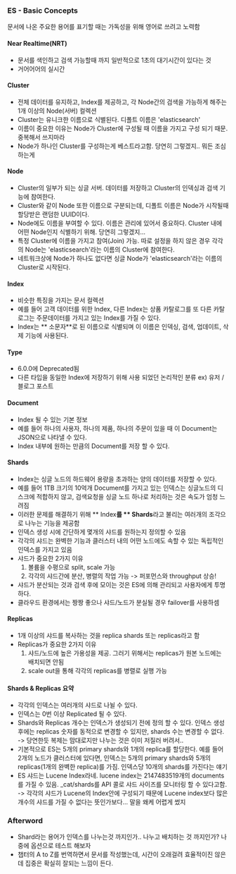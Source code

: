### ES - Basic Concepts
문서에 나온 주요한 용어를 표기할 때는 가독성을 위해 영어로 쓰려고 노력함

#### Near Realtime(NRT)
- 문서를 색인하고 검색 가능할때 까지 일반적으로 1초의 대기시간이 있다는 것
- 거어어어의 실시간

#### Cluster
- 전체 데이터를 유지하고, Index를 제공하고, 각 Node간의 검색을 가능하게 해주는 1개 이상의 Node(서버) 컬렉션
- Cluster는 유니크한 이름으로 식별된다. 디폴트 이름은 'elasticsearch'
- 이름이 중요한 이유는 Node가 Cluster에 구성될 때 이름을 가지고 구성 되기 때문. 중복해서 쓰지마라
- Node가 하나인 Cluster를 구성하는게 베스트라고함. 당연히 그렇겠지.. 뭐든 조심하는게

#### Node
- Cluster의 일부가 되는 싱글 서버. 데이터를 저장하고 Cluster의 인덱싱과 검색 기능에 참여한다.
- Cluster와 같이 Node 또한 이름으로 구분되는데, 디폴트 이름은 Node가 시작될때 할당받은 랜덤한 UUID이다.
- Node에도 이름을 부여할 수 있다. 이름은 관리에 있어서 중요하다. Cluster 내에 어떤 Node인지 식별하기 위해. 당연히 그렇겠지...
- 특정 Cluster에 이름을 가지고 참여(Join) 가능. 따로 설정을 하지 않은 경우 각각의 Node는 'elasticsearch'라는 이름의 Cluster에 참여한다.
- 네트워크상에 Node가 하나도 없다면 싱글 Node가 'elasticsearch'라는 이름의 Cluster로 시작된다.

#### Index
- 비슷한 특징을 가지는 문서 컬렉션
- 예를 들어 고객 데이터를 위한 Index, 다른 Index는 상품 카탈로그를 또 다른 카탈로그는 주문데이터를 가지고 있는 Index를 가질 수 있다.
- Index는 ** 소문자**로 된 이름으로 식별되며 이 이름은 인덱싱, 검색, 업데이트, 삭제 기능에 사용된다.

#### Type
- 6.0.0에 Deprecated됨
- 다른 타입을 동일한 Index에 저장하기 위해 사용 되었던 논리적인 분류 ex) 유저 / 블로그 포스트

#### Document
- Index 될 수 있는 기본 정보
- 예를 들어 하나의 사용자, 하나의 제품, 하나의 주문이 있을 때 이 Document는 JSON으로 나타낼 수 있다.
- Index 내부에 원하는 만큼의 Document를 저장 할 수 있다.

#### Shards
- Index는 싱글 노드의 하드웨어 용량을 초과하는 양의 데이터를 저장할 수 있다.
- 예를 들어 1TB 크기의 10억개 Document를 가지고 있는 인덱스는 싱글노드의 디스크에 적합하지 않고, 검색요청을 싱글 노드 하나로 처리하는 것은 속도가 엄청 느려짐
- 이러한 문제를 해결하기 위해 ** Index**를 ** Shards**라고 불리는 여러개의 조각으로 나누는 기능을 제공함
- 인덱스 생성 시에 간단하게 몇개의 샤드를 원하는지 정의할 수 있음
- 각각의 샤드는 완벽한 기능과 클러스터 내의 어떤 노드에도 속할 수 있는 독립적인 인덱스를 가지고 있음
- 샤드가 중요한 2가지 이유
  1. 볼륨을 수평으로 split, scale 가능
  1. 각각의 샤드간에 분산, 병렬의 작업 가능 -> 퍼포먼스와 throughput 상승!
- 샤드가 분산되는 것과 검색 후에 모이는 것은 ES에 의해 관리되고 사용자에게 투명하다.
- 클라우드 환경에서는 짱짱 좋으나 샤드/노드가 분실될 경우 failover를 사용하셈

#### Replicas
- 1개 이상의 샤드를 복사하는 것을 replica shards 또는 replicas라고 함
- Replicas가 중요한 2가지 이유
  1.  샤드/노드에 높은 가용성을 제공. 그러기 위해서는 replicas가 원본 노드에는 배치되면 안됨
  1. scale out을 통해 각각의 replicas를 병렬로 실행 가능

#### Shards & Replicas 요약
- 각각의 인덱스는 여러개의 샤드로 나뉠 수 있다.
- 인덱스는 0번 이상 Replicated 될 수 있다.
- Shards와 Replicas 개수는 인덱스가 생성되기 전에 정의 할 수 있다. 인덱스 생성 후에는 replicas 숫자를 동적으로 변경할 수 있지만, shards 수는 변경할 수 없다. -> 당연한듯 복제는 맘대로지만 나누는 것은 이미 저질러 버려서..
- 기본적으로 ES는 5개의 primary shards와 1개의 replica를 할당한다. 예를 들어 2개의 노드가 클러스터에 있다면, 인덱스는 5개의 primary shards와 5개의 replicas(1개의 완벽한 replica)를 가짐. 인덱스당 10개의 shards를 가진다는 얘기
- ES 샤드는 Lucene Index라네. lucene index는 2147483519개의 documents를 가질 수 있음. _cat/shards를 API 콜로 샤드 사이즈를 모니터링 할 수 있다고함. -> 각각의 샤드가 Lucene의 Index안에 구성되기 때문에 Lucene index보다 많은 개수의 샤드를 가질 수 없다는 뜻인가보다... 말을 왜케 어렵게 썼지

### Afterword
- Shard라는 용어가 인덱스를 나누는것 까지인가.. 나누고 배치하는 것 까지인가? 나중에 옵션으로 테스트 해보자
- 챕터의 A to Z를 번역하면서 문서를 작성했는데, 시간이 오래걸려 효율적이진 않은데 집중은 확실히 잘되는 느낌이 든다.
